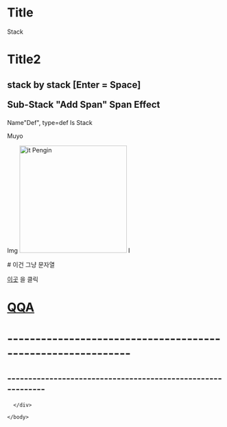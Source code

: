 <body>
  
  <div style='border:black'>
    <h1>Title</h1>
    <p>Stack</p>
  </div>
  <div>
    <h1>Title2<h2>
      <p>stack
        by
        stack
        [Enter = Space]</p>
      <p>Sub-Stack
        <span>"Add Span"</span>
        Span Effect</p>
      </div>
      <div id='DEF'>
        <p>Name"Def", type=def
        Is Stack</p>
      <p class='Class Add Text It'> Muyo</p>
      <p title='End And Img'>Img
        <img src='https://wikidocs.net/images/page/163736/04-1-2.png'
        width='250', heigth="100", title="it Pengin">
        <p1>I</p1></p>
        <p>
          <!--주석처리-->
          # 이건 그냥 문자열</p>
        <p><a href="https://github.com/AlcoholWolf", target="_blank">이곳</a>
          을 클릭</p>
        <h1><a href='https://github.com/AlcoholWolf', target="_blank">QQA</a>
        </h1>
        <h1>------------------------------------------------------------</h1>
        <h2>------------------------------------------------------------</h2>
        
      </div>
      
    </body>
